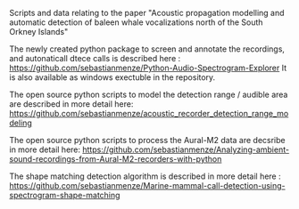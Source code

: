 Scripts and data relating to the paper "Acoustic propagation modelling and automatic detection of baleen whale vocalizations north of the South Orkney Islands"

The newly created python package to screen and annotate the recordings, and autonaticall dtece calls is described here :
https://github.com/sebastianmenze/Python-Audio-Spectrogram-Explorer
It is also available as windows exectuble in the repository. 

The open source python scripts to model the detection range / audible area are described in more detail here:
https://github.com/sebastianmenze/acoustic_recorder_detection_range_modeling

The open source python scripts to process the Aural-M2 data are decsribe in more detail here:
https://github.com/sebastianmenze/Analyzing-ambient-sound-recordings-from-Aural-M2-recorders-with-python

The shape matching detection algorithm is described in more detail here :
https://github.com/sebastianmenze/Marine-mammal-call-detection-using-spectrogram-shape-matching
